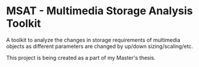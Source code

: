# MSAT - Multimedia Storage Analysis Toolkit

A toolkit to analyze the changes in storage requirements of multimedia objects as different
parameters are changed by up/down sizing/scaling/etc.

This project is being created as a part of my Master's thesis.
